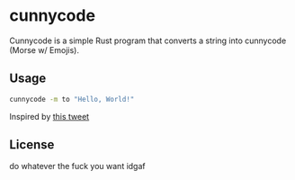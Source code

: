 # cunnycode

Cunnycode is a simple Rust program that converts a string into cunnycode (Morse w/ Emojis).

## Usage

```sh
cunnycode -m to "Hello, World!"

```

Inspired by [this tweet](https://x.com/SethC1995/status/1839472034721456176)

## License

do whatever the fuck you want idgaf
